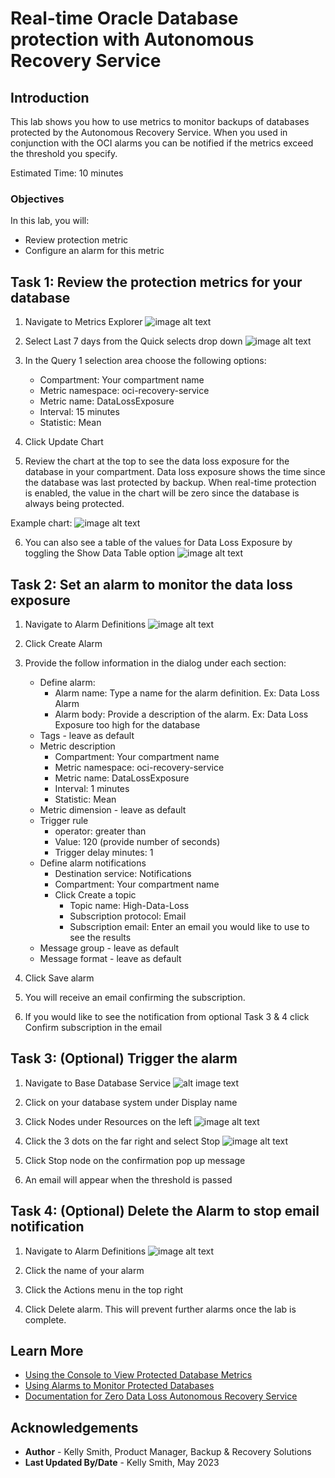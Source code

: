 # Real-time Oracle Database protection with Autonomous Recovery Service

## Introduction

This lab shows you how to use metrics to monitor backups of databases protected by the Autonomous Recovery Service.  When you used in conjunction with the OCI alarms you can be notified if the metrics exceed the threshold you specify.

Estimated Time: 10 minutes

### Objectives

In this lab, you will:
* Review protection metric 
* Configure an alarm for this metric

## Task 1: Review the protection metrics for your database

1. Navigate to Metrics Explorer
    ![image alt text](images/ham_metrics_explorer.png)

2. Select Last 7 days from the Quick selects drop down
    ![image alt text](images/quick_selects_7days.png)

3. In the Query 1 selection area choose the following options:
    * Compartment: Your compartment name
    * Metric namespace: oci-recovery-service
    * Metric name: DataLossExposure
    * Interval: 15 minutes
    * Statistic: Mean

4. Click Update Chart

5. Review the chart at the top to see the data loss exposure for the database in your compartment.  Data loss exposure shows the time since the database was last protected by backup.  When real-time protection is enabled, the value in the chart will be zero since the database is always being protected.

Example chart:
![image alt text](images/chart_data_loss_exposure.png)

6. You can also see a table of the values for Data Loss Exposure by toggling the Show Data Table option
    ![image alt text](images/show_data_table.png)

## Task 2: Set an alarm to monitor the data loss exposure

1. Navigate to Alarm Definitions
    ![image alt text](images/ham_alarm_definitions.png)

2. Click Create Alarm

3. Provide the follow information in the dialog under each section:
    * Define alarm:
        * Alarm name: Type a name for the alarm definition.  Ex: Data Loss Alarm
        * Alarm body: Provide a description of the alarm.  Ex: Data Loss Exposure too high for the database
    * Tags - leave as default
    * Metric description
        * Compartment: Your compartment name
        * Metric namespace: oci-recovery-service
        * Metric name: DataLossExposure
        * Interval: 1 minutes
        * Statistic: Mean
    * Metric dimension - leave as default
    * Trigger rule
        * operator: greater than
        * Value: 120 (provide number of seconds)
        * Trigger delay minutes: 1
    * Define alarm notifications
        * Destination service: Notifications
        * Compartment: Your compartment name
        * Click Create a topic
            * Topic name: High-Data-Loss
            * Subscription protocol: Email
            * Subscription email: Enter an email you would like to use to see the results
    * Message group - leave as default
    * Message format - leave as default

4. Click Save alarm

5. You will receive an email confirming the subscription.

6. If you would like to see the notification from optional Task 3 & 4 click Confirm subscription in the email

## Task 3:  (Optional) Trigger the alarm

1. Navigate to Base Database Service
    ![alt image text](images/ham_baseDB.png)

2. Click on your database system under Display name

3. Click Nodes under Resources on the left
    ![image alt text](images/basedb_public_ip.png)

4. Click the 3 dots on the far right and select Stop
    ![image alt text](images/node_stop.png)

5. Click Stop node on the confirmation pop up message

6. An email will appear when the threshold is passed

## Task 4: (Optional) Delete the Alarm to stop email notification

1. Navigate to Alarm Definitions
    ![image alt text](images/ham_alarm_definitions.png)

2. Click the name of your alarm

3. Click the Actions menu in the top right

4. Click Delete alarm.  This will prevent further alarms once the lab is complete.


## Learn More

* [Using the Console to View Protected Database Metrics](https://docs.oracle.com/en/cloud/paas/recovery-service/dbrsu/console-recovery-service-metrics.html)
* [Using Alarms to Monitor Protected Databases](https://docs.oracle.com/en/cloud/paas/recovery-service/dbrsu/alarm-recovery-service-metrics.html)
* [Documentation for Zero Data Loss Autonomous Recovery Service](https://docs.oracle.com/en/cloud/paas/recovery-service/dbrsu/)


## Acknowledgements
* **Author** - Kelly Smith, Product Manager, Backup & Recovery Solutions
* **Last Updated By/Date** - Kelly Smith, May 2023
